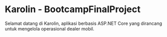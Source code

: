 # Karolin - BootcampFinalProject

Selamat datang di Karolin, aplikasi berbasis ASP.NET Core yang dirancang untuk mengelola operasional dealer mobil.